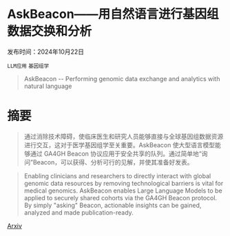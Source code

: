 # AskBeacon——用自然语言进行基因组数据交换和分析

发布时间：2024年10月22日

`LLM应用` `基因组学`

> AskBeacon -- Performing genomic data exchange and analytics with natural language

# 摘要

> 通过消除技术障碍，使临床医生和研究人员能够直接与全球基因组数据资源进行交互，这对于医学基因组学至关重要。AskBeacon 使大型语言模型能够通过 GA4GH Beacon 协议应用于安全共享的队列。通过简单地“询问”Beacon，可以获得、分析可行的见解，并使其准备好发表。

> Enabling clinicians and researchers to directly interact with global genomic data resources by removing technological barriers is vital for medical genomics. AskBeacon enables Large Language Models to be applied to securely shared cohorts via the GA4GH Beacon protocol. By simply "asking" Beacon, actionable insights can be gained, analyzed and made publication-ready.

[Arxiv](https://arxiv.org/abs/2410.16700)